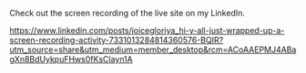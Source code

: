 Check out the screen recording of the live site on my LinkedIn.

https://www.linkedin.com/posts/joicegloriya_hi-y-all-just-wrapped-up-a-screen-recording-activity-7331013284814360576-BQIR?utm_source=share&utm_medium=member_desktop&rcm=ACoAAEPMJ4ABagXn8BdUykpuFHws0fKsClayn1A

